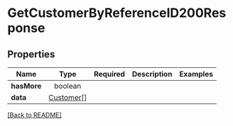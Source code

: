 # GetCustomerByReferenceID200Response



## Properties

| Name | Type | Required | Description | Examples |
|------------|:-------------:|:-------------:|-------------|:-------------:|
| **hasMore** |boolean |  |  | | |
| **data** |[Customer[]](Customer.md) |  |  | | |



[[Back to README]](../../README.md)